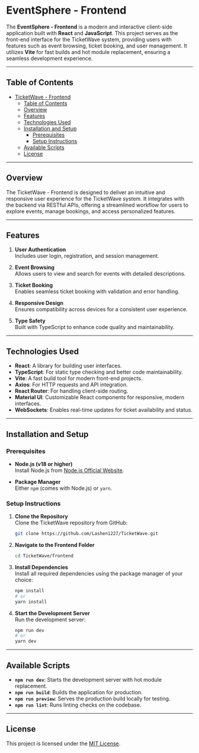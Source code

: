 # EventSphere - Frontend

The **EventSphere - Frontend** is a modern and interactive client-side application built with **React** and **JavaScript**. This project serves as the front-end interface for the TicketWave system, providing users with features such as event browsing, ticket booking, and user management. It utilizes **Vite** for fast builds and hot module replacement, ensuring a seamless development experience.


---

## Table of Contents

- [TicketWave - Frontend](#ticketwave---frontend)
  - [Table of Contents](#table-of-contents)
  - [Overview](#overview)
  - [Features](#features)
  - [Technologies Used](#technologies-used)
  - [Installation and Setup](#installation-and-setup)
    - [Prerequisites](#prerequisites)
    - [Setup Instructions](#setup-instructions)
  - [Available Scripts](#available-scripts)
  - [License](#license)

---

## Overview

The TicketWave - Frontend is designed to deliver an intuitive and responsive user experience for the TicketWave system. It integrates with the backend via RESTful APIs, offering a streamlined workflow for users to explore events, manage bookings, and access personalized features.

---

## Features


1. **User Authentication**  
   Includes user login, registration, and session management.

2. **Event Browsing**  
   Allows users to view and search for events with detailed descriptions.

3. **Ticket Booking**  
   Enables seamless ticket booking with validation and error handling.

4. **Responsive Design**  
   Ensures compatibility across devices for a consistent user experience.

5. **Type Safety**  
   Built with TypeScript to enhance code quality and maintainability.


---

## Technologies Used

- **React**: A library for building user interfaces.
- **TypeScript**: For static type checking and better code maintainability.
- **Vite**: A fast build tool for modern front-end projects.
- **Axios**: For HTTP requests and API integration.
- **React Router**: For handling client-side routing.
- **Material UI**: Customizable React components for responsive, modern interfaces.
- **WebSockets**: Enables real-time updates for ticket availability and status.

---

## Installation and Setup

### Prerequisites

- **Node.js (v18 or higher)**  
  Install Node.js from [Node.js Official Website](https://nodejs.org/).

- **Package Manager**  
  Either `npm` (comes with Node.js) or `yarn`.

### Setup Instructions

1. **Clone the Repository**  
   Clone the TicketWave repository from GitHub:
   ```bash
   git clone https://github.com/Lashen1227/TicketWave.git
   ```

2. **Navigate to the Frontend Folder**  
   ```bash
   cd TicketWave/frontend
   ```

3. **Install Dependencies**  
   Install all required dependencies using the package manager of your choice:
   ```bash
   npm install
   # or
   yarn install
   ```

4. **Start the Development Server**  
   Run the development server:
   ```bash
   npm run dev
   # or
   yarn dev
   ```


---

## Available Scripts

- **`npm run dev`**: Starts the development server with hot module replacement.
- **`npm run build`**: Builds the application for production.
- **`npm run preview`**: Serves the production build locally for testing.
- **`npm run lint`**: Runs linting checks on the codebase.

---


## License

This project is licensed under the [MIT License](LICENSE).
